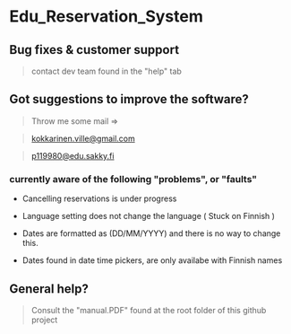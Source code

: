 # Edu_Reservation_System

## Bug fixes & customer support
> contact dev team found in the "help" tab


## Got suggestions to improve the software?
> Throw me some mail =>

> kokkarinen.ville@gmail.com

> p119980@edu.sakky.fi


### currently aware of the following "problems", or "faults"

- Cancelling reservations is under progress

- Language setting does not change the language ( Stuck on Finnish )

- Dates are formatted as (DD/MM/YYYY) and there is no way to change this.

- Dates found in date time pickers, are only availabe with Finnish names

## General help?
> Consult the "manual.PDF" found at the root folder of this github project
